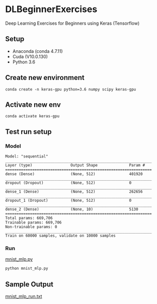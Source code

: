 # DLBeginnerExercises

Deep Learning Exercises for Beginners using Keras (Tensorflow)

## Setup
- Anaconda (conda 4.7.11)
- Cuda (V10.0.130)
- Python 3.6

## Create new environment
```
conda create -n keras-gpu python=3.6 numpy scipy keras-gpu
```

## Activate new env
```
conda activate keras-gpu
```

## Test run setup

### Model
```
Model: "sequential"
_________________________________________________________________
Layer (type)                 Output Shape              Param #   
=================================================================
dense (Dense)                (None, 512)               401920    
_________________________________________________________________
dropout (Dropout)            (None, 512)               0         
_________________________________________________________________
dense_1 (Dense)              (None, 512)               262656    
_________________________________________________________________
dropout_1 (Dropout)          (None, 512)               0         
_________________________________________________________________
dense_2 (Dense)              (None, 10)                5130      
=================================================================
Total params: 669,706
Trainable params: 669,706
Non-trainable params: 0
_________________________________________________________________
Train on 60000 samples, validate on 10000 samples
```

### Run 

[mnist_mlp.py](https://github.com/Intelligent-Systems-Laboratory/DLBeginnerExercises/blob/master/mnist_mlp.py)

```python
python mnist_mlp.py
```

## Sample Output
[mnist_mlp_run.txt](https://github.com/Intelligent-Systems-Laboratory/DLBeginnerExercises/blob/master/mnist_mlp_run.txt)
